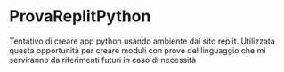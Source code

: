 # ProvaReplitPython
Tentativo di creare app python usando ambiente dal sito replit.
Utilizzata questa opportunità per creare moduli con prove del linguaggio che mi serviranno da riferimenti futuri in caso di necessità
